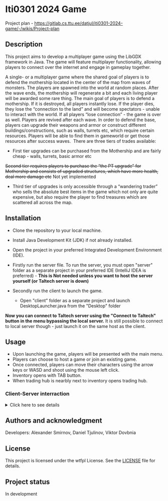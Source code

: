 # Iti0301 2024 Game

Project plan - https://gitlab.cs.ttu.ee/datjul/iti0301-2024-game/-/wikis/Project-plan

## Description
This project aims to develop a multiplayer game using the LibGDX framework in Java. The game will feature multiplayer functionality, allowing players to connect over the internet and engage in gameplay together.

A single- or a multiplayer game where the shared goal of players is to defend the mothership located in the center of the map from waves of monsters. The players are spawned into the world at random places. After the wave ends, the mothership will regenerate a bit and each living player will be awarded some rare thing.
The main goal of players is to defend a mothership. If it is destroyed, all players instantly lose. If the player dies, they lose the “connection to the land” and will become spectators - unable to interact with the world. If all players “lose connection” - the game is over as well. Players are revived after each wave.
In order to defend the base, players can upgrade their weapons and armor or construct different buildings/constructions, such as walls, turrets etc, which require certain resources. Players will be able to find them in gameworld or get those resources after success waves. 
There are three tiers of trades available:

- First tier upgrades can be purchased from the Mothership and are fairly cheap - walls, turrets, basic armor etc

~~Second tier requires players to purchase the “the PT upgrade” for Mothership and consists of upgraded structures, which have more health, deal more damage etc~~ Not yet implemented
- Third tier of upgrades is only accessible through a “wandering trader” who sells the absolute best items in the game which not only are quite expensive, but also require the player to find treasures which are scattered all across the map.

## Installation
- Clone the repository to your local machine.
- Install Java Development Kit (JDK) if not already installed.
- Open the project in your preferred Integrated Development Environment (IDE).

- Firstly run the server file. To run the server, you must open "server" folder as a separate project in your preferred IDE (IntelliJ IDEA is preferred) - **This is Not needed unless you want to host the server yourself (or Taltech server is down)**

- Secondly run the client to launch the game.
  - Open "client" folder as a separate project and launch DesktopLauncher.java from the "Desktop" folder

**Now you can connect to Taltech server using the "Connect to Taltech" button in the menu bypassing the local server.**
It is still possible to connect to local server though - just launch it on the same host as the client.

## Usage
- Upon launching the game, players will be presented with the main menu.
- Players can choose to host a game or join an existing game.
- Once connected, players can move their characters using the arrow keys or WASD and shoot using the mouse left click.
- Inventory opens with TAB button.
- When trading hub is nearbly next to inventory opens trading hub.


### Client-Server interraction
<details><summary>Click here to see details</summary>

## Data sent between client and server:
Now that some things are processed by the server itself, we shall divide the list into “**Server used as liaise between clients**” and “**Server calculates and sends to clients**”.

#### Used as a liaise / for synchronization purposes

- Player information (coordinates, nickname, held weapon)
-	Mothership HP
-	Bullet information

#### Produced by server and sent to clients at the same time

-	Enemies (coordinates, texture, id, target)
-	Resource generators (locations and type)
-	Time (when the game has started and when will it end)
-	Bot players (coordinates, id, health, damage, target etc)

#### Other (unsure)
-	Turrets (in developement)


## How it’s sent:
**99% of data transfers use UDP.**

Every data package has a special Packet class made specifically for it (for example, PacketBullets, PacketEnemies etc) which defines a method used to send data to server.

The data is sent from a client using a Map, containing a “type” field for distinguishing different packets, and info fields, containing other relevant information (coordinates, health, rotation etc.).

The server is listening for these packets and if it sees one, the packet is “repacked” into a larger map, containing source connection id (as given out by kryonet) and packet type through a packet with connection id == 0. 

As a result, the same information looks like this:

From client: Map<”type”: “bulletcoords”, “x”: “500”, “y”: “600”>
From server: Map<0: Map<”type”: “bullet”>, 1: Map<“x”: “500”, “y”: “600”>>

_the time data is sent a bit differently – clientId is -10 and it’s only ever sent from server to clients_


Player position data is updated every time player moves, 

Bullet and enemy data - whenever at least one of those exists.



## Data handling (may be a bit outdated)

**Server**:

- Optionally prints the received data into the console.
- Repacks the data and broadcasts it to the connected clients usually using UDP (players’ nicknames are sent through TCP)


**Client**:

- Saves the received data into variables according to the type.
- Processes each variable from above:
  - receivedPlayers: renders all the players whose clientId differs from the client’s own clientId
  - receivedBullets: for every non-null bullet, it creates a bullet with ownerId == 0 (unlike client’s own bullets which have its id and unlike enemy bullets which use -10) and adds to the list of player’s own bullets
  - receivedNicknames: renders nicknames according to clientId
  - receivedEnemies: creates Enemy object each frame with all the characteristics of the received one (position, target, health etc). This code is not ideal and enemies do have a tendency to malfunction. This will be fixed. 
  - receivedTime: used for calculating how much time is left until the end of the game, also used for spawning waves on timer.


## Connectivity to Taltech servers
Now that we have also installed our server onto Taltech server, it is also an option for game to connect to.

The first connection happens on the client start – first it checks the localhost (to be specific, localhost:8080/8081) and if it fails – it tries to connect to hardcoded Taltech IP (and if it fails – it hungs, we know).

It is also possible to connect to Taltech server even if the local server is running. 

The connection gets reset after every gameover which is not ideal but this was easier to implement and it is more fail-proof (less things that can go wrong).


</details>


## Authors and acknowledgment
Developers: Alexander Smirnov, Daniel Tjulinov, Viktor Dovbnia

## License
This project is licensed under the wtfpl License. See the [LICENSE](https://choosealicense.com/licenses/wtfpl/) file for details.

## Project status
In development
